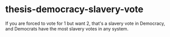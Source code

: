 # thesis-democracy-slavery-vote
If you are forced to vote for 1 but want 2, that's a slavery vote in Democracy, and Democrats have the most slavery votes in any system.
